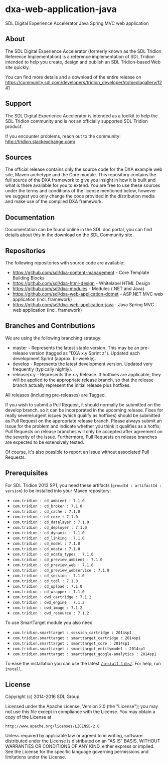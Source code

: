 dxa-web-application-java
===
SDL Digital Experience Accelerator Java Spring MVC web application


About
-----
The SDL Digital Experience Accelerator (formerly known as the SDL Tridion Reference Implementation) is a reference implementation of SDL Tridion intended to help you create, design and publish an SDL Tridion-based Web site quickly.

You can find more details and a download of the entire release on https://community.sdl.com/developers/tridion_developer/m/mediagallery/1241


Support
---------------
The SDL Digital Experience Accelerator is intended as a toolkit to help the SDL Tridion community and is not an officially supported SDL Tridion product.

If you encounter problems, reach out to the community: http://tridion.stackexchange.com/


Sources
-------

The official release contains only the source code for the DXA example web site, Maven archetype and the Core module.
This repository contains the full source of the DXA framework to give you insight in how it is built and what is there available for you to extend.
You are free to use these sources under the terms and conditions of the license mentioned below, however we suggest you only change the code provided in the distribution media and make use of the compiled DXA framework. 


Documentation
-------------

Documentation can be found online in the SDL doc portal, you can find details about this in the download on the SDL Community site.


Repositories
------------

The following repositories with source code are available:

 - https://github.com/sdl/dxa-content-management - Core Template Building Blocks
 - https://github.com/sdl/dxa-html-design - Whitelabel HTML Design
 - https://github.com/sdl/dxa-modules - Modules (.NET and Java)
 - https://github.com/sdl/dxa-web-application-dotnet - ASP.NET MVC web application (incl. framework)
 - https://github.com/sdl/dxa-web-application-java - Java Spring MVC web application (incl. framework)


Branches and Contributions
--------------------------

We are using the following branching strategy:

 - master - Represents the latest stable version. This may be an pre-release version (tagged as "DXA x.y Sprint z"). Updated each development Sprint (approx. bi-weekly).
 - develop - Represents the latest development version. Updated very frequently (typically nightly).
 - release/x.y - Represents the x.y Release. If hotfixes are applicable, they will be applied to the appropriate release branch, so that the release branch actually represent the initial release plus hotfixes.

All releases (including pre-releases) are Tagged. 
 
If you wish to submit a Pull Request, it should normally be submitted on the develop branch, so it can be incorporated in the upcoming release.
Fixes for really severe/urgent issues (which qualify as hotfixes) should be submitted as Pull Request on the appropriate release branch.
Please always submit an Issue for the problem and indicate whether you think it qualifies as a hotfix; Pull Requests on release branches will only be accepted after agreement on the severity of the issue.
Furthermore, Pull Requests on release branches are expected to be extensively tested.

Of course, it's also possible to report an Issue without associated Pull Requests.


Prerequisites
-------------
For SDL Tridion 2013 SP1, you need these artifacts (`groudId : artifactId : version`) to be installed into your Maven repository:
 - `com.tridion : cd_ambient : 7.1.0`
 - `com.tridion : cd_broker : 7.1.0`
 - `com.tridion : cd_cache : 7.1.0`
 - `com.tridion : cd_core : 7.1.0`
 - `com.tridion : cd_datalayer : 7.1.0`
 - `com.tridion : cd_deployer : 7.1.0`
 - `com.tridion : cd_dynamic : 7.1.0`
 - `com.tridion : cd_linking : 7.1.0`
 - `com.tridion : cd_model : 7.1.0`
 - `com.tridion : cd_odata : 7.1.0`
 - `com.tridion : cd_odata_types : 7.1.0`
 - `com.tridion : cd_preview_ambient : 7.1.0`
 - `com.tridion : cd_preview_web : 7.1.0`
 - `com.tridion : cd_preview_webservice : 7.1.0`
 - `com.tridion : cd_session : 7.1.0`
 - `com.tridion : cd_tcdl : 7.1.0`
 - `com.tridion : cd_upload : 7.1.0`
 - `com.tridion : cd_wrapper : 7.1.0`
 - `com.tridion : cwd_cartridge : 7.1.2`
 - `com.tridion : cwd_engine : 7.1.2`
 - `com.tridion : cwd_image : 7.1.2`
 - `com.tridion : cwd_resource : 7.1.2`

To use SmartTarget module you also need
 - `com.tridion.smarttarget : session_cartridge : 2014sp1`
 - `com.tridion.smarttarget : smarttarget_cartridge : 2014sp1`
 - `com.tridion.smarttarget : smarttarget_core : 2014sp1`
 - `com.tridion.smarttarget : smarttarget_entitymodel : 2014sp1`
 - `com.tridion.smarttarget : smarttarget_google-analytics : 2014sp1`

To ease the installation you can use the latest [`/install-libs/`](https://github.com/sdl/dxa-web-application-java/install-libs/). For help, run `install`.

License
-------
Copyright (c) 2014-2016 SDL Group.

Licensed under the Apache License, Version 2.0 (the "License");
you may not use this file except in compliance with the License.
You may obtain a copy of the License at

	http://www.apache.org/licenses/LICENSE-2.0

Unless required by applicable law or agreed to in writing, software distributed under the License is distributed on an "AS IS" BASIS, WITHOUT WARRANTIES OR CONDITIONS OF ANY KIND, either express or implied.
See the License for the specific language governing permissions and limitations under the License.
